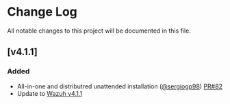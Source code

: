 # Change Log
All notable changes to this project will be documented in this file.

## [v4.1.1]

### Added

- All-in-one and distributred unattended installation ([@sergiogp98](https://github.com/sergiogp98)) [PR#82](https://github.com/wazuh/wazuh-cloudformation/pull/82)
- Update to [Wazuh v4.1.1](https://github.com/wazuh/wazuh/blob/v4.1.1/CHANGELOG.md#v411)

